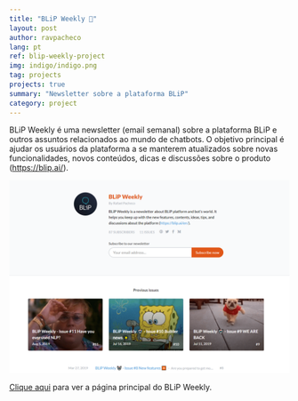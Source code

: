 ```yaml
---
title: "BLiP Weekly 💙"
layout: post
author: ravpacheco
lang: pt
ref: blip-weekly-project
img: indigo/indigo.png
tag: projects
projects: true
summary: "Newsletter sobre a plataforma BLiP"
category: project
---
```


BLiP Weekly é uma newsletter (email semanal) sobre a plataforma BLiP e outros assuntos relacionados ao mundo de chatbots. O objetivo principal é ajudar os usuários da plataforma a se manterem atualizados sobre novas funcionalidades, novos conteúdos, dicas e discussões sobre o produto (https://blip.ai/).

![Imagem de banner sobre o BLiP Weekly](../assets/images/2019-06-01-projeto-blip-weekly/blip-weekly.png)

[Clique aqui](https://www.getrevue.co/profile/blip) para ver a página principal do BLiP Weekly.